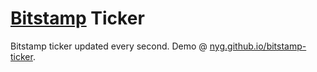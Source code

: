 # [Bitstamp](https://bitstamp.net) Ticker

Bitstamp ticker updated every second.
Demo @ [nyg.github.io/bitstamp-ticker](http://nyg.github.io/bitstamp-ticker/).
